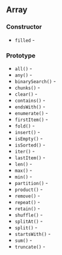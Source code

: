 ## Array

### Constructor

* `filled` -

### Prototype

* `all()` - 
* `any()` - 
* `binarySearch()` - 
* `chunks()` - 
* `clear()` - 
* `contains()` - 
* `endsWith()` -
* `enumerate()` -
* `firstItem()` -
* `fold()` -
* `insert()` -
* `isEmpty()` -
* `isSorted()` -
* `iter()` -
* `lastItem()` -
* `len()` -
* `max()` -
* `min()` -
* `partition()` -
* `product()` -
* `remove()` -
* `repeat()` -
* `retain()` -
* `shuffle()` -
* `splitAt()` -
* `split()` -
* `startsWith()` -
* `sum()` -
* `truncate()` -
